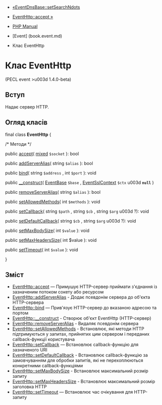 - [«EventDnsBase::setSearchNdots](eventdnsbase.setsearchndots.md)
- [EventHttp::accept »](eventhttp.accept.md)

- [PHP Manual](index.md)
- [Event] (book.event.md)
- Клас EventHttp

# Клас EventHttp

(PECL event \>u003d 1.4.0-beta)

## Вступ

Надає сервер HTTP.

## Огляд класів

final class **EventHttp** {

/\* Методи \*/

public [accept](eventhttp.accept.md)(
[mixed](language.types.declarations.md#language.types.declarations.mixed)
`$socket` ): bool

public [addServerAlias](eventhttp.addserveralias.md)( string `$alias`
): bool

public [bind](eventhttp.bind.md)( string `$address` , int `$port` ):
void

public [\_\_construct](eventhttp.construct.md)(
[EventBase](class.eventbase.md) `$base` ,
[EventSslContext](class.eventsslcontext.md) `$ctx` u003d **`null`** )

public [removeServerAlias](eventhttp.removeserveralias.md)( string
`$alias` ): bool

public [setAllowedMethods](eventhttp.setallowedmethods.md)( int
`$methods` ): void

public [setCallback](eventhttp.setcallback.md)( string `$path` ,
string `$cb` , string `$arg` u003d ?): void

public [setDefaultCallback](eventhttp.setdefaultcallback.md)( string
`$cb` , string `$arg` u003d ?): void

public [setMaxBodySize](eventhttp.setmaxbodysize.md)( int `$value` ):
void

public [setMaxHeadersSize](eventhttp.setmaxheaderssize.md)( int
$value ): void

public [setTimeout](eventhttp.settimeout.md)( int `$value` ): void

}

## Зміст

- [EventHttp::accept](eventhttp.accept.md) — Примушує HTTP-сервер
приймати з'єднання із зазначеним потоком сокету або ресурсом
- [EventHttp::addServerAlias](eventhttp.addserveralias.md) -
Додає псевдонім сервера до об'єкта HTTP-сервера
- [EventHttp::bind](eventhttp.bind.md) — Прив'язує HTTP-сервер до
вказаною адресою та портом
- [EventHttp::\_\_construct](eventhttp.construct.md) - Створює
об'єкт EventHttp (HTTP-сервер)
- [EventHttp::removeServerAlias](eventhttp.removeserveralias.md) -
Видаляє псевдонім сервера
- [EventHttp::setAllowedMethods](eventhttp.setallowedmethods.md) -
Встановлює, які методи HTTP підтримуються у запитах, прийнятих
цим сервером і переданих callback-функції користувача
- [EventHttp::setCallback](eventhttp.setcallback.md) — Встановлює
callback-функцію для зазначеного URI
- [EventHttp::setDefaultCallback](eventhttp.setdefaultcallback.md) -
Встановлює callback-функцію за замовчуванням для обробки запитів,
які не перехоплюються конкретними callback-функціями
- [EventHttp::setMaxBodySize](eventhttp.setmaxbodysize.md) -
Встановлює максимальний розмір запиту
- [EventHttp::setMaxHeadersSize](eventhttp.setmaxheaderssize.md) -
Встановлює максимальний розмір заголовка HTTP
- [EventHttp::setTimeout](eventhttp.settimeout.md) — Встановлює
час очікування для HTTP-запиту
